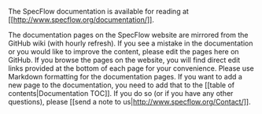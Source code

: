 The SpecFlow documentation is available for reading at [[http://www.specflow.org/documentation/]].

The documentation pages on the SpecFlow website are mirrored from the GitHub wiki (with hourly refresh). If you see a mistake in the documentation or you would like to improve the content, please edit the pages here on GitHub. If you browse the pages on the website, you will find direct edit links provided at the bottom of each page for your convenience. Please use Markdown formatting for the documentation pages. If you want to add a new page to the documentation, you need to add that to the [[table of contents|Documentation TOC]]. If you do so (or if you have any other questions), please [[send a note to us|http://www.specflow.org/Contact/]].
